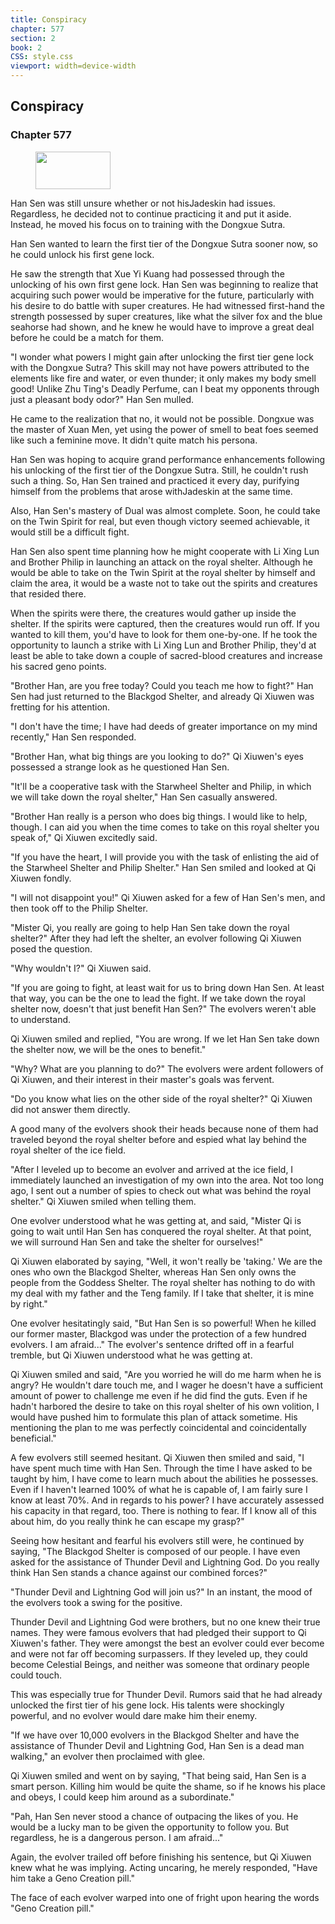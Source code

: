 ```yaml
---
title: Conspiracy
chapter: 577
section: 2
book: 2
CSS: style.css
viewport: width=device-width
---
```


## Conspiracy

### Chapter 577

<figure>
	<img src="../Images/gem.gif" alt="" id="gem" width="120" height="60" />
</figure>

Han Sen was still unsure whether or not hisJadeskin had issues. Regardless, he decided not to continue practicing it and put it aside. Instead, he moved his focus on to training with the Dongxue Sutra.

Han Sen wanted to learn the first tier of the Dongxue Sutra sooner now, so he could unlock his first gene lock.

He saw the strength that Xue Yi Kuang had possessed through the unlocking of his own first gene lock. Han Sen was beginning to realize that acquiring such power would be imperative for the future, particularly with his desire to do battle with super creatures. He had witnessed first-hand the strength possessed by super creatures, like what the silver fox and the blue seahorse had shown, and he knew he would have to improve a great deal before he could be a match for them.

"I wonder what powers I might gain after unlocking the first tier gene lock with the Dongxue Sutra? This skill may not have powers attributed to the elements like fire and water, or even thunder; it only makes my body smell good! Unlike Zhu Ting's Deadly Perfume, can I beat my opponents through just a pleasant body odor?" Han Sen mulled.

He came to the realization that no, it would not be possible. Dongxue was the master of Xuan Men, yet using the power of smell to beat foes seemed like such a feminine move. It didn't quite match his persona.

Han Sen was hoping to acquire grand performance enhancements following his unlocking of the first tier of the Dongxue Sutra. Still, he couldn't rush such a thing. So, Han Sen trained and practiced it every day, purifying himself from the problems that arose withJadeskin at the same time.

Also, Han Sen's mastery of Dual was almost complete. Soon, he could take on the Twin Spirit for real, but even though victory seemed achievable, it would still be a difficult fight.

Han Sen also spent time planning how he might cooperate with Li Xing Lun and Brother Philip in launching an attack on the royal shelter. Although he would be able to take on the Twin Spirit at the royal shelter by himself and claim the area, it would be a waste not to take out the spirits and creatures that resided there.

When the spirits were there, the creatures would gather up inside the shelter. If the spirits were captured, then the creatures would run off. If you wanted to kill them, you'd have to look for them one-by-one. If he took the opportunity to launch a strike with Li Xing Lun and Brother Philip, they'd at least be able to take down a couple of sacred-blood creatures and increase his sacred geno points.

"Brother Han, are you free today? Could you teach me how to fight?" Han Sen had just returned to the Blackgod Shelter, and already Qi Xiuwen was fretting for his attention.

"I don't have the time; I have had deeds of greater importance on my mind recently," Han Sen responded.

"Brother Han, what big things are you looking to do?" Qi Xiuwen's eyes possessed a strange look as he questioned Han Sen.

"It'll be a cooperative task with the Starwheel Shelter and Philip, in which we will take down the royal shelter," Han Sen casually answered.

"Brother Han really is a person who does big things. I would like to help, though. I can aid you when the time comes to take on this royal shelter you speak of," Qi Xiuwen excitedly said.

"If you have the heart, I will provide you with the task of enlisting the aid of the Starwheel Shelter and Philip Shelter." Han Sen smiled and looked at Qi Xiuwen fondly.

"I will not disappoint you!" Qi Xiuwen asked for a few of Han Sen's men, and then took off to the Philip Shelter.

"Mister Qi, you really are going to help Han Sen take down the royal shelter?" After they had left the shelter, an evolver following Qi Xiuwen posed the question.

"Why wouldn't I?" Qi Xiuwen said.

"If you are going to fight, at least wait for us to bring down Han Sen. At least that way, you can be the one to lead the fight. If we take down the royal shelter now, doesn't that just benefit Han Sen?" The evolvers weren't able to understand.

Qi Xiuwen smiled and replied, "You are wrong. If we let Han Sen take down the shelter now, we will be the ones to benefit."

"Why? What are you planning to do?" The evolvers were ardent followers of Qi Xiuwen, and their interest in their master's goals was fervent.

"Do you know what lies on the other side of the royal shelter?" Qi Xiuwen did not answer them directly.

A good many of the evolvers shook their heads because none of them had traveled beyond the royal shelter before and espied what lay behind the royal shelter of the ice field.

"After I leveled up to become an evolver and arrived at the ice field, I immediately launched an investigation of my own into the area. Not too long ago, I sent out a number of spies to check out what was behind the royal shelter." Qi Xiuwen smiled when telling them.

One evolver understood what he was getting at, and said, "Mister Qi is going to wait until Han Sen has conquered the royal shelter. At that point, we will surround Han Sen and take the shelter for ourselves!"

Qi Xiuwen elaborated by saying, "Well, it won't really be 'taking.' We are the ones who own the Blackgod Shelter, whereas Han Sen only owns the people from the Goddess Shelter. The royal shelter has nothing to do with my deal with my father and the Teng family. If I take that shelter, it is mine by right."

One evolver hesitatingly said, "But Han Sen is so powerful! When he killed our former master, Blackgod was under the protection of a few hundred evolvers. I am afraid..." The evolver's sentence drifted off in a fearful tremble, but Qi Xiuwen understood what he was getting at.

Qi Xiuwen smiled and said, "Are you worried he will do me harm when he is angry? He wouldn't dare touch me, and I wager he doesn't have a sufficient amount of power to challenge me even if he did find the guts. Even if he hadn't harbored the desire to take on this royal shelter of his own volition, I would have pushed him to formulate this plan of attack sometime. His mentioning the plan to me was perfectly coincidental and coincidentally beneficial."

A few evolvers still seemed hesitant. Qi Xiuwen then smiled and said, "I have spent much time with Han Sen. Through the time I have asked to be taught by him, I have come to learn much about the abilities he possesses. Even if I haven't learned 100% of what he is capable of, I am fairly sure I know at least 70%. And in regards to his power? I have accurately assessed his capacity in that regard, too. There is nothing to fear. If I know all of this about him, do you really think he can escape my grasp?"

Seeing how hesitant and fearful his evolvers still were, he continued by saying, "The Blackgod Shelter is composed of our people. I have even asked for the assistance of Thunder Devil and Lightning God. Do you really think Han Sen stands a chance against our combined forces?"

"Thunder Devil and Lightning God will join us?" In an instant, the mood of the evolvers took a swing for the positive.

Thunder Devil and Lightning God were brothers, but no one knew their true names. They were famous evolvers that had pledged their support to Qi Xiuwen's father. They were amongst the best an evolver could ever become and were not far off becoming surpassers. If they leveled up, they could become Celestial Beings, and neither was someone that ordinary people could touch.

This was especially true for Thunder Devil. Rumors said that he had already unlocked the first tier of his gene lock. His talents were shockingly powerful, and no evolver would dare make him their enemy.

"If we have over 10,000 evolvers in the Blackgod Shelter and have the assistance of Thunder Devil and Lightning God, Han Sen is a dead man walking," an evolver then proclaimed with glee.

Qi Xiuwen smiled and went on by saying, "That being said, Han Sen is a smart person. Killing him would be quite the shame, so if he knows his place and obeys, I could keep him around as a subordinate."

"Pah, Han Sen never stood a chance of outpacing the likes of you. He would be a lucky man to be given the opportunity to follow you. But regardless, he is a dangerous person. I am afraid..."

Again, the evolver trailed off before finishing his sentence, but Qi Xiuwen knew what he was implying. Acting uncaring, he merely responded, "Have him take a Geno Creation pill."

The face of each evolver warped into one of fright upon hearing the words "Geno Creation pill."